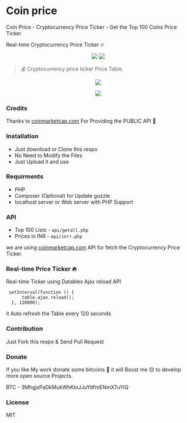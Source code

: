 # Coin price

Coin Price - Cryptocurrency Price Ticker - Get the Top 100 Coins Price Ticker

Real-time Cryptocurrency Price Ticker 🔥

<p align=center>
<a target="_blank" href="http://docs.guzzlephp.org/en/stable/" title="Guzzle"><img src="https://img.shields.io/badge/PHP-Guzzle-green.svg"></a>
<a target="_blank" href="https://github.com/mskian/coinprice/blob/master/LICENSE" title="License: GPL"><img src="https://img.shields.io/badge/License-MIT-yellowgreen.svg"></a>
</p>  

> 💰 Cryptocurrency price ticker Price Table.


<p align=center>
<img src="https://raw.githubusercontent.com/mskian/coinprice/master/coin-price-demopic1.png">
</p>

<p align=center>
<img src="https://raw.githubusercontent.com/mskian/coinprice/master/coin-price-demopic2.png">
</p>


### Credits

Thanks to [coinmarketcap.com](https://coinmarketcap.com/) For Providing the PUBLIC API 💯

### Installation

- Just download or Clone this respo
- No Need to Modify the Files
- Just Upload it and use


### Requirments

- PHP
- Composer (Optional) for Update guzzle
- localhost server or Web server with PHP Support


### API

- Top 100 Lists - `api/getall.php`
- Prices in INR - `api/inrr.php`

we are using [coinmarketcap.com](https://coinmarketcap.com/api/) API for fetch the Cryptocurrency Price Ticker.

### Real-time Price Ticker 🔥

Real-time Ticker using Datables Ajax reload API

```
 setInterval(function () {
      table.ajax.reload();
  }, 120000);

 ````

 it Auto refresh the Table every 120 seconds 


### Contribution

Just Fork this respo & Send Pull Request


### Donate 

If you like My work donate some bitcoins 💖 it will Boost me 😊 to develop more open source Projects.

BTC - 3MhgjsPaDkMukWhKkrJJuYdfmENmX7uYiQ


### License

MIT


